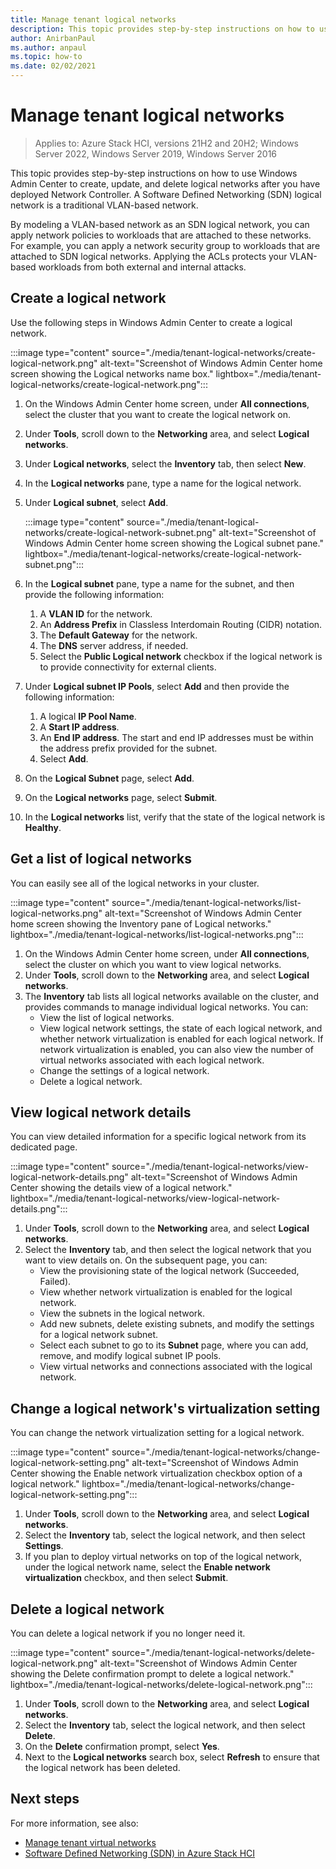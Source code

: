 ```yaml
---
title: Manage tenant logical networks
description: This topic provides step-by-step instructions on how to use Windows Admin Center to create, update, and delete logical networks after you have deployed Network Controller.
author: AnirbanPaul
ms.author: anpaul
ms.topic: how-to
ms.date: 02/02/2021
---
```


# Manage tenant logical networks

>Applies to: Azure Stack HCI, versions 21H2 and 20H2; Windows Server 2022, Windows Server 2019, Windows Server 2016

This topic provides step-by-step instructions on how to use Windows Admin Center to create, update, and delete logical networks after you have deployed Network Controller. A Software Defined Networking (SDN) logical network is a traditional VLAN-based network.

By modeling a VLAN-based network as an SDN logical network, you can apply network policies to workloads that are attached to these networks. For example, you can apply a network security group to workloads that are attached to SDN logical networks. Applying the ACLs protects your VLAN-based workloads from both external and internal attacks.

## Create a logical network
Use the following steps in Windows Admin Center to create a logical network.

:::image type="content" source="./media/tenant-logical-networks/create-logical-network.png" alt-text="Screenshot of Windows Admin Center home screen showing the Logical networks name box." lightbox="./media/tenant-logical-networks/create-logical-network.png":::

1. On the Windows Admin Center home screen, under **All connections**, select the cluster that you want to create the logical network on.
1. Under **Tools**, scroll down to the **Networking** area, and select **Logical networks**.
1. Under **Logical networks**, select the **Inventory** tab, then select **New**.
1. In the **Logical networks** pane, type a name for the logical network.
1. Under **Logical subnet**, select **Add**.

    :::image type="content" source="./media/tenant-logical-networks/create-logical-network-subnet.png" alt-text="Screenshot of Windows Admin Center home screen showing the Logical subnet pane." lightbox="./media/tenant-logical-networks/create-logical-network-subnet.png":::

1. In the **Logical subnet** pane, type a name for the subnet, and then provide the following information:
    1. A **VLAN ID** for the network.
    1. An **Address Prefix** in Classless Interdomain Routing (CIDR) notation.
    1. The **Default Gateway** for the network.
    1. The **DNS** server address, if needed.
    1. Select the **Public Logical network** checkbox if the logical network is to provide connectivity for external clients.
1. Under **Logical subnet IP Pools**, select **Add** and then provide the following information:
    1. A logical **IP Pool Name**.
    1. A **Start IP address**.
    1. An **End IP address**. The start and end IP addresses must be within the address prefix provided for the subnet.
    1. Select **Add**.
1. On the **Logical Subnet** page, select **Add**.
1. On the **Logical networks** page, select **Submit**.
1. In the **Logical networks** list, verify that the state of the logical network is **Healthy**.

## Get a list of logical networks
You can easily see all of the logical networks in your cluster.

:::image type="content" source="./media/tenant-logical-networks/list-logical-networks.png" alt-text="Screenshot of Windows Admin Center home screen showing the Inventory pane of Logical networks." lightbox="./media/tenant-logical-networks/list-logical-networks.png":::

1. On the Windows Admin Center home screen, under **All connections**, select the cluster on which you want to view logical networks.
1. Under **Tools**, scroll down to the **Networking** area, and select **Logical networks**.
1. The **Inventory** tab lists all logical networks available on the cluster, and provides commands to manage individual logical networks. You can:
    - View the list of logical networks.
    - View logical network settings, the state of each logical network, and whether network virtualization is enabled for each logical network. If network virtualization is enabled, you can also view the number of virtual networks associated with each logical network.
    - Change the settings of a logical network.
    - Delete a logical network.

## View logical network details
You can view detailed information for a specific logical network from its dedicated page.

:::image type="content" source="./media/tenant-logical-networks/view-logical-network-details.png" alt-text="Screenshot of Windows Admin Center showing the details view of a logical network." lightbox="./media/tenant-logical-networks/view-logical-network-details.png":::

1. Under **Tools**, scroll down to the **Networking** area, and select **Logical networks**.
1. Select the **Inventory** tab, and then select the logical network that you want to view details on. On the subsequent page, you can:
    - View the provisioning state of the logical network (Succeeded, Failed).
    - View whether network virtualization is enabled for the logical network.
    - View the subnets in the logical network.
    - Add new subnets, delete existing subnets, and modify the settings for a logical network subnet.
    - Select each subnet to go to its **Subnet** page, where you can add, remove, and modify logical subnet IP pools.
    - View virtual networks and connections associated with the logical network.

## Change a logical network's virtualization setting
You can change the network virtualization setting for a logical network.

:::image type="content" source="./media/tenant-logical-networks/change-logical-network-setting.png" alt-text="Screenshot of Windows Admin Center showing the Enable network virtualization checkbox option of a logical network." lightbox="./media/tenant-logical-networks/change-logical-network-setting.png":::

1. Under **Tools**, scroll down to the **Networking** area, and select **Logical networks**.
1. Select the **Inventory** tab, select the logical network, and then select **Settings**.
1. If you plan to deploy virtual networks on top of the logical network, under the logical network name, select the **Enable network virtualization** checkbox, and then select **Submit**.

## Delete a logical network
You can delete a logical network if you no longer need it.

:::image type="content" source="./media/tenant-logical-networks/delete-logical-network.png" alt-text="Screenshot of Windows Admin Center showing the Delete confirmation prompt to delete a logical network." lightbox="./media/tenant-logical-networks/delete-logical-network.png":::

1. Under **Tools**, scroll down to the **Networking** area, and select **Logical networks**.
1. Select the **Inventory** tab, select the logical network, and then select **Delete**.
1. On the **Delete** confirmation prompt, select **Yes**.
1. Next to the **Logical networks** search box, select **Refresh** to ensure that the logical network has been deleted.

## Next steps
For more information, see also:
- [Manage tenant virtual networks](tenant-virtual-networks.md)
- [Software Defined Networking (SDN) in Azure Stack HCI](../concepts/software-defined-networking.md)
